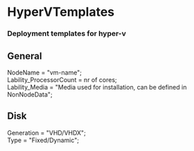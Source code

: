 # HyperVTemplates #
### Deployment templates for hyper-v ###

## General ##
NodeName                = "vm-name";  
Lability_ProcessorCount = nr of cores;  
Lability_Media          = "Media used for installation, can be defined in NonNodeData";  

## Disk ##
Generation = "VHD/VHDX";  
Type       = "Fixed/Dynamic";    
